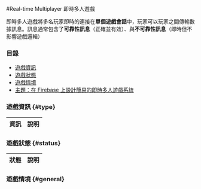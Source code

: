 #Real-time Multiplayer 即時多人遊戲

即時多人遊戲將多名玩家即時的連接在**單個遊戲會話**中，玩家可以玩家之間傳輸數據訊息。訊息通常包含了**可靠性訊息**（正確並有效）、與**不可靠性訊息**（即時但不影響遊戲邏輯）

### 目錄

* [遊戲資訊](#data)
* [遊戲狀態](#status)
* [遊戲情境](#general)
* [主題：在 Firebase 上設計簡易的即時多人遊戲系統](queue-and-pairing/pairing-realtime-dispatcherless.md)

### 遊戲資訊 {#type}

| 資訊 | 說明 |
| --- | --- |

### 遊戲狀態 {#status}

| 狀態 | 說明 |
| --- | --- |

### 遊戲情境 {#general}

